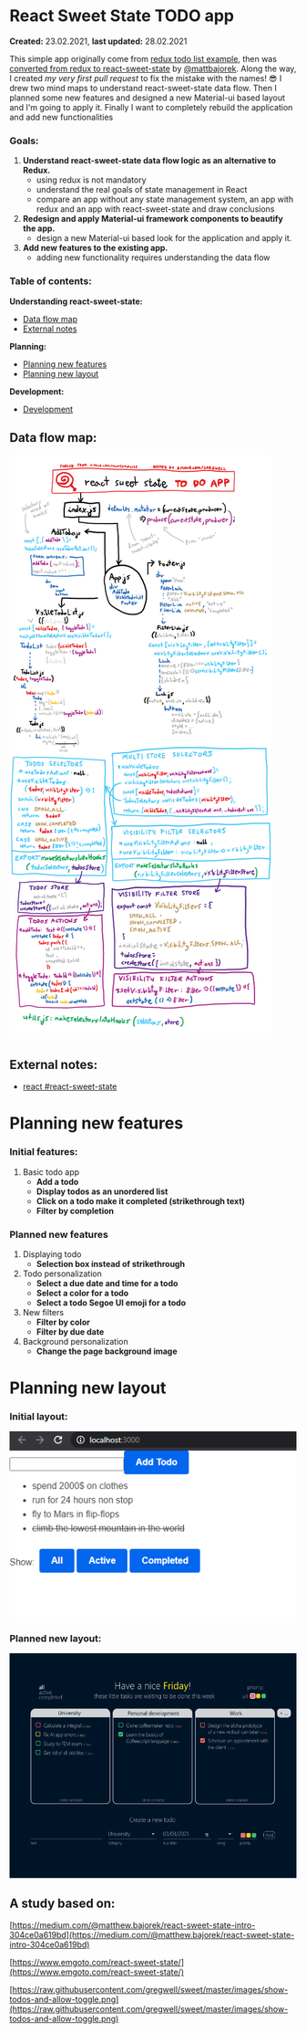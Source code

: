 # React Sweet State TODO app

**Created:** 23.02.2021, **last updated:** 28.02.2021

This simple app originally come from [redux todo list example](https://redux.js.org/tutorials/fundamentals/part-5-ui-react), then was [converted from redux to react-sweet-state](https://github.com/matterialize/todos-redux-to-react-sweet-state) by [@mattbajorek](https://github.com/mattbajorek). Along the way, I created *my very first pull request* to fix the mistake with the names! 😎 I drew two mind maps to understand react-sweet-state data flow. Then I planned some new features and designed a new Material-ui based layout and I'm going to apply it. Finally I want to completely rebuild the application and add new functionalities

### Goals:

1. **Understand react-sweet-state data flow logic as an alternative to Redux.**
    - using redux is not mandatory
    - understand the real goals of state management in React
    - compare an app without any state management system, an app with redux and an app with react-sweet-state and draw conclusions
2. **Redesign and apply Material-ui framework components to beautify the app.**
    - design a new Material-ui based look for the application and apply it.
3. **Add new features to the existing app.**
    - adding new functionality requires understanding the data flow

### Table of contents:

**Understanding react-sweet-state:**

- [Data flow map](#data-flow-map)
- [External notes](#external-notes)

**Planning:**

- [Planning new features](#planning-new-features)
- [Planning new layout](#planning-new-layout)

**Development:**

- [Development](#development)



## Data flow map:

![images/react-sweet-state.png](images/react-sweet-state.png)

## External notes:

- [react #react-sweet-state](https://github.com/gregwell/university-notes/blob/main/english/javascript/react.md#react-sweet-state)


# Planning new features

### Initial features:

1. Basic todo app
    - **Add a todo**
    - **Display todos as an unordered list**
    - **Click on a todo make it completed (strikethrough text)**
    - **Filter by completion**

### Planned new features

1. Displaying todo
    - **Selection box instead of strikethrough**
2. Todo personalization 
    - **Select a due date and time for a todo**
    - **Select a color for a todo**
    - **Select a todo Segoe UI emoji for a todo**
3. New filters
    - **Filter by color**
    - **Filter by due date**
4. Background personalization
    - **Change the page background image**

# Planning new layout

### Initial layout:

<p align="center">
    <img src="images/layout.png">
</p>

### Planned new layout:
![images/sweet-todo-layout.png](images/sweet-todo-layout.png)


## A study based on:

[https://medium.com/@matthew.bajorek/react-sweet-state-intro-304ce0a619bd](https://medium.com/@matthew.bajorek/react-sweet-state-intro-304ce0a619bd)

[https://www.emgoto.com/react-sweet-state/](https://www.emgoto.com/react-sweet-state/)

[https://raw.githubusercontent.com/gregwell/sweet/master/images/show-todos-and-allow-toggle.png](https://raw.githubusercontent.com/gregwell/sweet/master/images/show-todos-and-allow-toggle.png)
